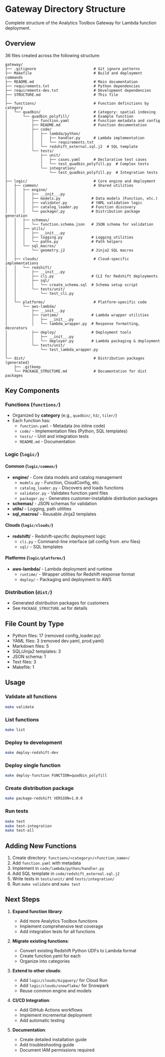 # Gateway Directory Structure

Complete structure of the Analytics Toolbox Gateway for Lambda function deployment.

## Overview

36 files created across the following structure:

```
gateway/
├── .gitignore                          # Git ignore patterns
├── Makefile                            # Build and deployment commands
├── README.md                           # Main documentation
├── requirements.txt                    # Python dependencies
├── requirements-dev.txt                # Development dependencies
├── STRUCTURE.md                        # This file
│
├── functions/                          # Function definitions by category
│   └── quadbin/                        # Category: spatial indexing
│       └── quadbin_polyfill/           # Example function
│           ├── function.yaml           # Function metadata and config
│           ├── README.md               # Function documentation
│           ├── code/
│           │   ├── lambda/python/
│           │   │   ├── handler.py      # Lambda implementation
│           │   │   └── requirements.txt
│           │   └── redshift_external.sql.j2  # SQL template
│           └── tests/
│               ├── unit/
│               │   ├── cases.yaml      # Declarative test cases
│               │   └── test_quadbin_polyfill.py  # Complex tests
│               └── integration/
│                   └── test_quadbin_polyfill.py  # Integration tests
│
├── logic/                              # Core engine and deployment
│   ├── common/                         # Shared utilities
│   │   ├── engine/
│   │   │   ├── __init__.py
│   │   │   ├── models.py              # Data models (Function, etc.)
│   │   │   ├── validator.py           # YAML validation logic
│   │   │   ├── catalog_loader.py      # Function discovery
│   │   │   └── packager.py            # Distribution package generation
│   │   ├── schemas/
│   │   │   └── function.schema.json   # JSON schema for validation
│   │   ├── utils/
│   │   │   ├── __init__.py
│   │   │   ├── logging.py             # Logging utilities
│   │   │   └── paths.py               # Path helpers
│   │   └── sql_macros/
│   │       └── geometry.j2            # Jinja2 SQL macros
│   │
│   ├── clouds/                         # Cloud-specific implementations
│   │   └── redshift/
│   │       ├── __init__.py
│   │       ├── cli.py                 # CLI for Redshift deployments
│   │       ├── sql/
│   │       │   └── create_schema.sql  # Schema setup script
│   │       └── tests/unit/
│   │           └── test_cli.py
│   │
│   └── platforms/                      # Platform-specific code
│       └── aws-lambda/
│           ├── __init__.py
│           ├── runtime/               # Lambda wrapper utilities
│           │   ├── __init__.py
│           │   └── lambda_wrapper.py  # Response formatting, decorators
│           ├── deploy/                # Deployment tools
│           │   ├── __init__.py
│           │   └── deployer.py        # Lambda packaging & deployment
│           └── tests/unit/
│               └── test_lambda_wrapper.py
│
└── dist/                               # Distribution packages (generated)
    ├── .gitkeep
    └── PACKAGE_STRUCTURE.md            # Documentation for dist packages
```

## Key Components

### Functions (`functions/`)
- Organized by **category** (e.g., `quadbin/`, `h3/`, `tiler/`)
- Each function has:
  - `function.yaml` - Metadata (no inline code)
  - `code/` - Implementation files (Python, SQL templates)
  - `tests/` - Unit and integration tests
  - `README.md` - Documentation

### Logic (`logic/`)

#### Common (`logic/common/`)
- **engine/** - Core data models and catalog management
  - `models.py` - Function, CloudConfig, etc.
  - `catalog_loader.py` - Discovers and loads functions
  - `validator.py` - Validates function.yaml files
  - `packager.py` - Generates customer-installable distribution packages
- **schemas/** - JSON schemas for validation
- **utils/** - Logging, path utilities
- **sql_macros/** - Reusable Jinja2 templates

#### Clouds (`logic/clouds/`)
- **redshift/** - Redshift-specific deployment logic
  - `cli.py` - Command-line interface (all config from .env files)
  - `sql/` - SQL templates

#### Platforms (`logic/platforms/`)
- **aws-lambda/** - Lambda deployment and runtime
  - `runtime/` - Wrapper utilities for Redshift response format
  - `deploy/` - Packaging and deployment to AWS

### Distribution (`dist/`)
- Generated distribution packages for customers
- See `PACKAGE_STRUCTURE.md` for details

## File Count by Type

- Python files: 17 (removed config_loader.py)
- YAML files: 3 (removed dev.yaml, prod.yaml)
- Markdown files: 5
- SQL/Jinja2 templates: 3
- JSON schema: 1
- Text files: 3
- Makefile: 1

## Usage

### Validate all functions
```bash
make validate
```

### List functions
```bash
make list
```

### Deploy to development
```bash
make deploy-redshift-dev
```

### Deploy single function
```bash
make deploy-function FUNCTION=quadbin_polyfill
```

### Create distribution package
```bash
make package-redshift VERSION=1.0.0
```

### Run tests
```bash
make test
make test-integration
make test-all
```

## Adding New Functions

1. Create directory: `functions/<category>/<function_name>/`
2. Add `function.yaml` with metadata
3. Implement in `code/lambda/python/handler.py`
4. Add SQL template in `code/redshift_external.sql.j2`
5. Write tests in `tests/unit/` and `tests/integration/`
6. Run `make validate` and `make test`

## Next Steps

1. **Expand function library**:
   - Add more Analytics Toolbox functions
   - Implement comprehensive test coverage
   - Add integration tests for all functions

2. **Migrate existing functions**:
   - Convert existing Redshift Python UDFs to Lambda format
   - Create function.yaml for each
   - Organize into categories

3. **Extend to other clouds**:
   - Add `logic/clouds/bigquery/` for Cloud Run
   - Add `logic/clouds/snowflake/` for Snowpark
   - Reuse common engine and models

4. **CI/CD Integration**:
   - Add GitHub Actions workflows
   - Implement incremental deployment
   - Add automatic testing

5. **Documentation**:
   - Create detailed installation guide
   - Add troubleshooting guide
   - Document IAM permissions required
